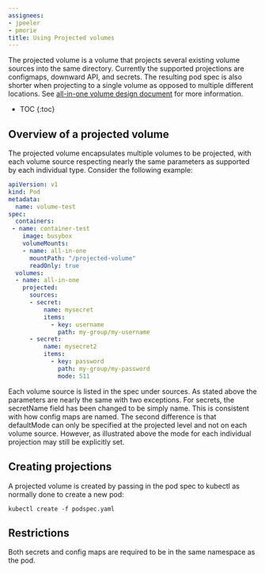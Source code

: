 ```yaml
---
assignees:
- jpeeler
- pmorie
title: Using Projected volumes
---
```


The projected volume is a volume that projects several existing volume sources
into the same directory. Currently the supported projections are configmaps,
downward API, and secrets. The resulting pod spec is also shorter when
projecting to a single volume as opposed to multiple different locations. See
[all-in-one volume design document](https://github.com/kubernetes/community/blob/{{page.githubbranch}}/contributors/design-proposals/all-in-one-volume.md)
for more information.

* TOC
{:toc}

## Overview of a projected volume

The projected volume encapsulates multiple volumes to be projected, with each
volume source respecting nearly the same parameters as supported by each
individual type. Consider the following example:

```yaml
apiVersion: v1
kind: Pod
metadata:
  name: volume-test
spec:
  containers:
 - name: container-test
    image: busybox
    volumeMounts:
    - name: all-in-one
      mountPath: "/projected-volume"
      readOnly: true
  volumes:
  - name: all-in-one
    projected:
      sources:
      - secret:
          name: mysecret
          items:
            - key: username
              path: my-group/my-username
      - secret:
          name: mysecret2
          items:
            - key: password
              path: my-group/my-password
              mode: 511
```

Each volume source is listed in the spec under sources. As stated above the
parameters are nearly the same with two exceptions. For secrets, the secretName
field has been changed to be simply name. This is consistent with how config
maps are named. The second difference is that defaultMode can only be specified
at the projected level and not on each volume source. However, as illustrated
above the mode for each individual projection may still be explicitly set.

## Creating projections

A projected volume is created by passing in the pod spec to kubectl as normally
done to create a new pod:
```shell
kubectl create -f podspec.yaml
```

## Restrictions

Both secrets and config maps are required to be in the same namespace as the
pod.
